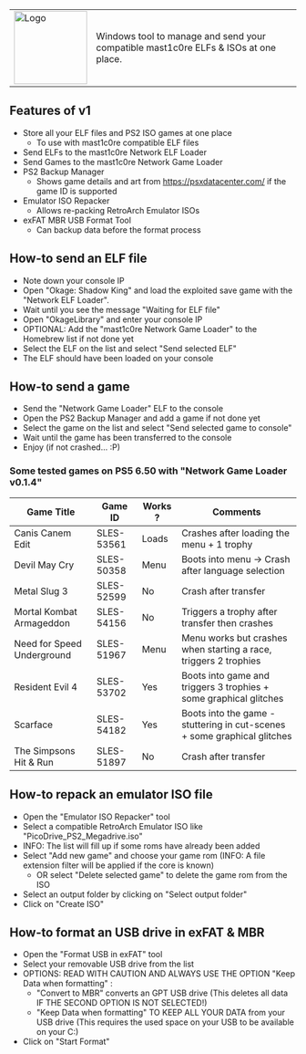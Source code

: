 | | |
| ------------- | ------------- |
| <img width="128" alt="Logo" src="https://user-images.githubusercontent.com/84620/224557684-ad2cf053-123f-4244-9df9-3bed55c5214c.png"> | Windows tool to manage and send your compatible mast1c0re ELFs &amp; ISOs at one place. |

## Features of v1
- Store all your ELF files and PS2 ISO games at one place
  - To use with mast1c0re compatible ELF files
- Send ELFs to the mast1c0re Network ELF Loader
- Send Games to the mast1c0re Network Game Loader
- PS2 Backup Manager
  - Shows game details and art from https://psxdatacenter.com/ if the game ID is supported
- Emulator ISO Repacker
  - Allows re-packing RetroArch Emulator ISOs
- exFAT MBR USB Format Tool
  - Can backup data before the format process
  
## How-to send an ELF file
- Note down your console IP
- Open "Okage: Shadow King" and load the exploited save game with the "Network ELF Loader".
- Wait until you see the message "Waiting for ELF file"
- Open "OkageLibrary" and enter your console IP
- OPTIONAL: Add the "mast1c0re Network Game Loader" to the Homebrew list if not done yet
- Select the ELF on the list and select "Send selected ELF"
- The ELF should have been loaded on your console

## How-to send a game
- Send the "Network Game Loader" ELF to the console
- Open the PS2 Backup Manager and add a game if not done yet
- Select the game on the list and select "Send selected game to console"
- Wait until the game has been transferred to the console
- Enjoy (if not crashed... :P)

### Some tested games on PS5 6.50 with "Network Game Loader v0.1.4"
| Game Title | Game ID | Works ? | Comments |
| ------------- | ------------- | ------------- | ------------- |
Canis Canem Edit | SLES-53561 | Loads | Crashes after loading the menu + 1 trophy
Devil May Cry | SLES-50358 | Menu | Boots into menu -> Crash after language selection
Metal Slug 3 | SLES-52599 | No | Crash after transfer
Mortal Kombat Armageddon | SLES-54156 | No | Triggers a trophy after transfer then crashes
Need for Speed Underground | SLES-51967 | Menu | Menu works but crashes when starting a race, triggers 2 trophies 
Resident Evil 4 | SLES-53702 | Yes | Boots into game and triggers 3 trophies + some graphical glitches
Scarface | SLES-54182 | Yes | Boots into the game - stuttering in cut-scenes + some graphical glitches
The Simpsons Hit & Run | SLES-51897 | No | Crash after transfer

## How-to repack an emulator ISO file
- Open the "Emulator ISO Repacker" tool
- Select a compatible RetroArch Emulator ISO like "PicoDrive_PS2_Megadrive.iso"
- INFO: The list will fill up if some roms have already been added
- Select "Add new game" and choose your game rom (INFO: A file extension filter will be applied if the core is known)
  - OR select "Delete selected game" to delete the game rom from the ISO
- Select an output folder by clicking on "Select output folder"
- Click on "Create ISO"

## How-to format an USB drive in exFAT & MBR
- Open the "Format USB in exFAT" tool
- Select your removable USB drive from the list
- OPTIONS: READ WITH CAUTION AND ALWAYS USE THE OPTION "Keep Data when formatting" :
  - "Convert to MBR" converts an GPT USB drive (This deletes all data IF THE SECOND OPTION IS NOT SELECTED!)
  - "Keep Data when formatting" TO KEEP ALL YOUR DATA from your USB drive (This requires the used space on your USB to be available on your C:\)
- Click on "Start Format"
